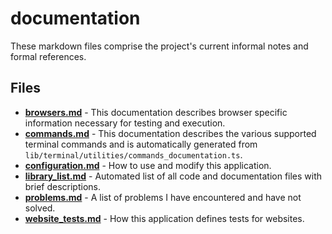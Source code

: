 # documentation
These markdown files comprise the project's current informal notes and formal references.

## Files
<!-- Do not edit below this line.  Contents dynamically populated. -->

* **[browsers.md](browsers.md)**           - This documentation describes browser specific information necessary for testing and execution.
* **[commands.md](commands.md)**           - This documentation describes the various supported terminal commands and is automatically generated from `lib/terminal/utilities/commands_documentation.ts`.
* **[configuration.md](configuration.md)** - How to use and modify this application.
* **[library_list.md](library_list.md)**   - Automated list of all code and documentation files with brief descriptions.
* **[problems.md](problems.md)**           - A list of problems I have encountered and have not solved.
* **[website_tests.md](website_tests.md)** - How this application defines tests for websites.